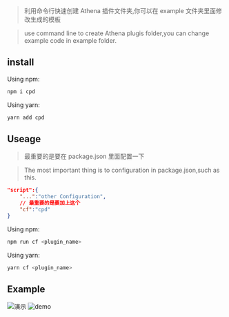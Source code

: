 > 利用命令行快速创建 Athena 插件文件夹,你可以在 example 文件夹里面修改生成的模板

> use command line to create Athena plugis folder,you can change example code in example folder.

## install

Using npm:

```javascript
npm i cpd
```

Using yarn:

```javascript
yarn add cpd
```

## Useage

> 最重要的是要在 package.json 里面配置一下

> The most important thing is to configuration in package.json,such as this.

```json
"script":{
    "...":"other Configuration",
    // 最重要的是要加上这个
    "cf":"cpd"
}
```

Using npm:

```javascript
npm run cf <plugin_name>
```

Using yarn:

```javascript
yarn cf <plugin_name>
```

## Example

![演示](http://s01el4yfr.bkt.clouddn.com/npm_readme/cf.png)
![demo](http://s01el4yfr.bkt.clouddn.com/npm_readme/demo.png)
